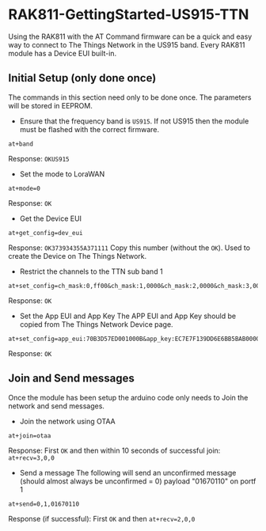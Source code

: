 # RAK811-GettingStarted-US915-TTN
Using the RAK811 with the AT Command firmware can be a quick and easy way to connect to The Things Network in the US915 band.
Every RAK811 module has a Device EUI built-in.
## Initial Setup (only done once)
The commands in this section need only to be done once. The parameters will be stored in EEPROM.
* Ensure that the frequency band is `US915`. If not US915 then the module must be flashed with the correct firmware.
```
at+band
```
Response: `OKUS915`
* Set the mode to LoraWAN
```
at+mode=0
```
Response: `OK`
* Get the Device EUI
```
at+get_config=dev_eui
```
Response: `OK373934355A371111` Copy this number (without the `OK`). Used to create the Device on The Things Network.
* Restrict the channels to the TTN sub band 1
```
at+set_config=ch_mask:0,ff00&ch_mask:1,0000&ch_mask:2,0000&ch_mask:3,0000&ch_mask:4,0000
```
Response: `OK`
* Set the App EUI and App Key
The APP EUI and App Key should be copied from The Things Network Device page.
```
at+set_config=app_eui:70B3D57ED001000B&app_key:EC7E7F139DD6E6BB5BAB0000A25F27B0
```
Response: `OK`
## Join and Send messages
Once the module has been setup the arduino code only needs to Join the network and send messages.
* Join the network using OTAA
```
at+join=otaa
```
Response: First `OK` and then within 10 seconds of successful join: `at+recv=3,0,0`
* Send a message
The following will send an unconfirmed message (should almost always be unconfirmed = 0) payload "01670110" on portf 1
```
at+send=0,1,01670110
```
Response (if successful): First `OK` and then `at+recv=2,0,0`